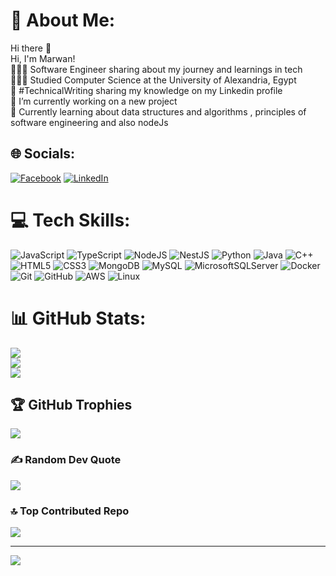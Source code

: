 # 💫 About Me:
Hi there 👋<br>Hi, I'm Marwan!<br>👩🏻‍💻 Software Engineer sharing about my journey and learnings in tech<br>👩🏻‍🎓 Studied Computer Science at the University of Alexandria, Egypt<br>🌷 #TechnicalWriting sharing my knowledge on my Linkedin profile<br>🔭 I’m currently working on a new project<br>💭 Currently learning about data structures and algorithms , principles of software engineering  and also nodeJs<br>


## 🌐 Socials:
[![Facebook](https://img.shields.io/badge/Facebook-%231877F2.svg?logo=Facebook&logoColor=white)](https://facebook.com/https://www.facebook.com/narawanmohamed) [![LinkedIn](https://img.shields.io/badge/LinkedIn-%230077B5.svg?logo=linkedin&logoColor=white)](https://linkedin.com/in/https://www.linkedin.com/in/marawan-zein/) 


# 💻 Tech Skills:
![JavaScript](https://img.shields.io/badge/javascript-%23323330.svg?style=for-the-badge&logo=javascript&logoColor=%23F7DF1E) ![TypeScript](https://img.shields.io/badge/typescript-%23007ACC.svg?style=for-the-badge&logo=typescript&logoColor=white) ![NodeJS](https://img.shields.io/badge/node.js-6DA55F?style=for-the-badge&logo=node.js&logoColor=white) ![NestJS](https://img.shields.io/badge/nestjs-E0234E?style=for-the-badge&logo=nestjs&logoColor=white) ![Python](https://img.shields.io/badge/python-3670A0?style=for-the-badge&logo=python&logoColor=ffdd54) ![Java](https://img.shields.io/badge/java-%23ED8B00.svg?style=for-the-badge&logo=openjdk&logoColor=white) ![C++](https://img.shields.io/badge/c++-%2300599C.svg?style=for-the-badge&logo=c%2B%2B&logoColor=white) ![HTML5](https://img.shields.io/badge/html5-%23E34F26.svg?style=for-the-badge&logo=html5&logoColor=white) ![CSS3](https://img.shields.io/badge/css3-%231572B6.svg?style=for-the-badge&logo=css3&logoColor=white) ![MongoDB](https://img.shields.io/badge/MongoDB-%234ea94b.svg?style=for-the-badge&logo=mongodb&logoColor=white&style=for-the-badge&labelColor=black&labelWidth=200) ![MySQL](https://img.shields.io/badge/mysql-%2300758F.svg?style=for-the-badge&logo=mysql&logoColor=white) ![MicrosoftSQLServer](https://img.shields.io/badge/Microsoft%20SQL%20Server-CC2927?style=for-the-badge&logo=microsoft%20sql%20server&logoColor=white) ![Docker](https://img.shields.io/badge/docker-%230db7ed.svg?style=for-the-badge&logo=docker&logoColor=white) ![Git](https://img.shields.io/badge/git-%23F05033.svg?style=for-the-badge&logo=git&logoColor=white) ![GitHub](https://img.shields.io/badge/github-%23121011.svg?style=for-the-badge&logo=github&logoColor=white) ![AWS](https://img.shields.io/badge/AWS-%23FF9900.svg?style=for-the-badge&logo=amazon-aws&logoColor=white) ![Linux](https://img.shields.io/badge/linux-%23FCC624.svg?style=for-the-badge&logo=linux&logoColor=black)

# 📊 GitHub Stats:
![](https://github-readme-stats.vercel.app/api?username=Martell0x1&theme=one_dark_pro&hide_border=false&include_all_commits=true&count_private=true)<br/>
![](https://github-readme-streak-stats.herokuapp.com/?user=Martell0x1&theme=one_dark_pro&hide_border=false)<br/>
![](https://github-readme-stats.vercel.app/api/top-langs/?username=Martell0x1&theme=one_dark_pro&hide_border=false&include_all_commits=true&count_private=true&layout=compact)

## 🏆 GitHub Trophies
![](https://github-profile-trophy.vercel.app/?username=Martell0x1&theme=radical&no-frame=true&no-bg=false&margin-w=4)

### ✍️ Random Dev Quote
![](https://quotes-github-readme.vercel.app/api?type=vetical&theme=tokyonight)

### 🔝 Top Contributed Repo
![](https://github-contributor-stats.vercel.app/api?username=Martell0x1&limit=5&theme=nightowl&combine_all_yearly_contributions=true)

---
[![](https://visitcount.itsvg.in/api?id=Martell0x1&icon=6&color=5)](https://visitcount.itsvg.in)

<!-- Proudly created with GPRM ( https://gprm.itsvg.in ) -->
